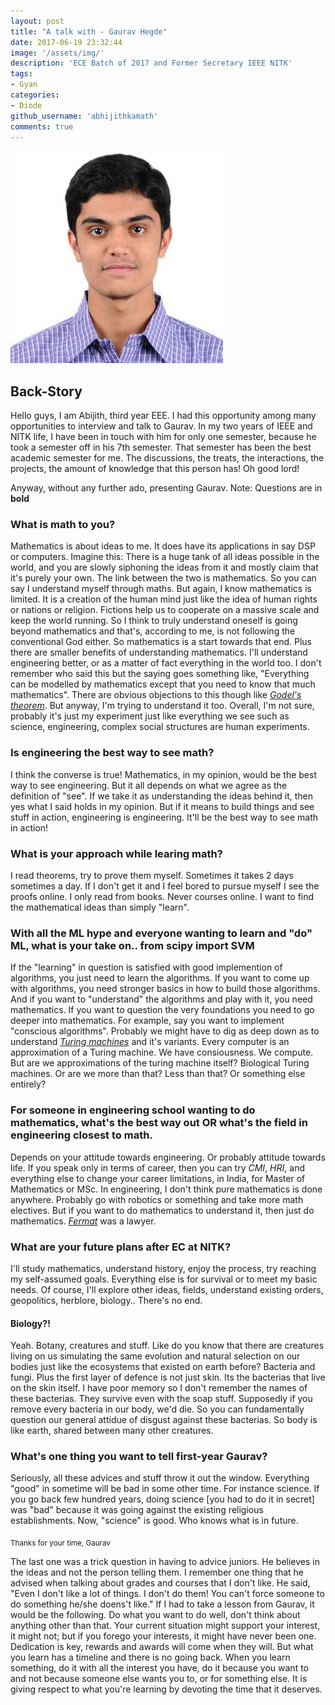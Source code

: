 ```yaml
---
layout: post
title: "A talk with - Gaurav Hegde"
date: 2017-06-19 23:32:44
image: '/assets/img/'
description: 'ECE Batch of 2017 and Former Secretary IEEE NITK'
tags:
- Gyan
categories:
- Diode
github_username: 'abhijithkamath'
comments: true
---
```


![Gaurav Hegde](/gyan/assets/img/gaurav_hegde_interview/Gaurav.jpg)

## Back-Story

Hello guys, I am Abijith, third year EEE. I had this opportunity among many opportunities to interview and talk to Gaurav. In my two years of IEEE and NITK life, I have been in touch with him for only one semester, because he took a semester off in his 7th semester. That semester has been the best academic semester for me. The discussions, the treats, the interactions, the projects, the amount of knowledge that this person has! Oh good lord!

Anyway, without any further ado, presenting Gaurav. Note: Questions are in **bold**

### What is math to you?

Mathematics is about ideas to me. It does have its applications in say DSP or computers. Imagine this: There is a huge tank of all ideas possible in the world, and you are slowly siphoning the ideas from it and mostly claim that it's purely your own. The link between the two is mathematics. So you can say I understand myself through maths. But again, I know mathematics is limited. It is a creation of the human mind just like the idea of human rights or nations or religion. Fictions help us to cooperate on a massive scale and keep the world running. So I think to truly understand oneself is going beyond mathematics and that's, according to me, is not following the conventional God either. So mathematics is a start towards that end. Plus there are smaller benefits of understanding mathematics. I'll understand engineering better, or as a matter of fact everything in the world too. I don't remember who said this but the saying goes something like, "Everything can be modelled by mathematics except that you need to know that much mathematics". There are obvious objections to this though like [*Godel's theorem*](https://en.wikipedia.org/wiki/G%C3%B6del%27s_incompleteness_theorems). But anyway, I'm trying to understand it too. Overall, I'm not sure, probably it's just my experiment just like everything we see such as science, engineering, complex social structures are human experiments.

### Is engineering the best way to see math?

I think the converse is true! Mathematics, in my opinion, would be the best way to see engineering. But it all depends on what we agree as the definition of "see". If we take it as understanding the ideas behind it, then yes what I said holds in my opinion. But if it means to build things and see stuff in action, engineering is engineering. It'll be the best way to see math in action!

### What is your approach while learing math?

I read theorems, try to prove them myself. Sometimes it takes 2 days sometimes a day. If I don't get it and I feel bored to pursue myself I see the proofs online. I only read from books. Never courses online. I want to find the mathematical ideas than simply "learn".

### With all the ML hype and everyone wanting to learn and "do" ML, what is your take on.. from scipy import SVM

If the "learning" in question is satisfied with good implemention of algorithms, you just need to learn the algorithms. If you want to come up with algorithms, you need stronger basics in how to build those algorithms. And if you want to "understand" the algorithms and play with it, you need mathematics. If you want to question the very foundations you need to go deeper into mathematics. For example, say you want to implement "conscious algorithms". Probably we might have to dig as deep down as to understand [*Turing machines*](https://en.wikipedia.org/wiki/Turing_machine) and it's variants. Every computer is an approximation of a Turing machine. We have consiousness. We compute. But are we approximations of the turing machine itself? Biological Turing machines. Or are we more than that? Less than that? Or something else entirely?

### For someone in engineering school wanting to do mathematics, what's the best way out OR what's the field in engineering closest to math.

Depends on your attitude towards engineering. Or probably attitude towards life. If you speak only in terms of career, then you can try *CMI*, *HRI*, and everything else to change your career limitations, in India, for Master of Mathematics or MSc. In engineering, I don't think pure mathematics is done anywhere. Probably go with robotics or something and take more math electives. But if you want to do mathematics to understand it, then just do mathematics. [*Fermat*](https://en.wikipedia.org/wiki/Pierre_de_Fermat) was a lawyer.

### What are your future plans after EC at NITK?

I'll study mathematics, understand history, enjoy the process, try reaching my self-assumed goals. Everything else is for survival or to meet my basic needs. Of course, I'll explore other ideas, fields, understand existing orders, geopolitics, herblore, biology.. There's no end.                        
#### Biology?!                        
Yeah. Botany, creatures and stuff. Like do you know that there are creatures living on us simulating the same evolution and natural selection on our bodies just like the ecosystems that existed on earth before? Bacteria and fungi. Plus the first layer of defence is not just skin. Its the bacterias that live on the skin itself. I have poor memory so I don't remember the names of these bacterias. They survive even with the soap stuff. Supposedly if you remove every bacteria in our body, we'd die. So you can fundamentally question our general attidue of disgust against these bacterias. So body is like earth, shared between many other creatures.

### What's one thing you want to tell first-year Gaurav?

Seriously, all these advices and stuff throw it out the window. Everything "good" in sometime will be bad in some other time. For instance science. If you go back few hundred years, doing science [you had to do it in secret] was "bad" because it was going against the existing religious establishments. Now, "science" is good. Who knows what is in future.

<sub> Thanks for your time, Gaurav </sub>

The last one was a trick question in having to advice juniors. He believes in the ideas and not the person telling them. I remember one thing that he advised when talking about grades and courses that I don't like. He said, "Even I don't like a lot of things. I don't do them! You can't force someone to do something he/she doens't like." If I had to take a lesson from Gaurav, it would be the following. Do what you want to do well, don't think about anything other than that. Your current situation might support your interest, it might not; but if you forego your interests, it might have never been one. Dedication is key, rewards and awards will come when they will. But what you learn has a timeline and there is no going back. When you learn something, do it with all the interest you have, do it because you want to and not because someone else wants you to, or for something else. It is giving respect to what you're learning by devoting the time that it deserves.
